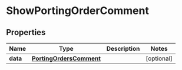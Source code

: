 

# ShowPortingOrderComment


## Properties

Name | Type | Description | Notes
------------ | ------------- | ------------- | -------------
**data** | [**PortingOrdersComment**](PortingOrdersComment.md) |  |  [optional]



